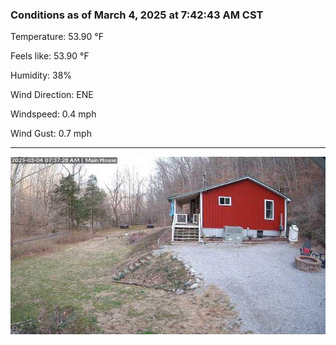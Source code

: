 ### Conditions as of March 4, 2025 at 7:42:43 AM CST 

Temperature: 53.90 &deg;F

Feels like: 53.90 &deg;F

Humidity: 38%

Wind Direction: ENE

Windspeed: 0.4 mph

Wind Gust: 0.7 mph

---

<img src="./images/latest.jpeg"/>

